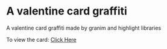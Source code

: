 # A valentine card graffiti

A valentine card graffiti made by granim and highlight libraries

To view the card: [Click Here](https://akshatmittal61.github.io/valentine-greeting-card)
